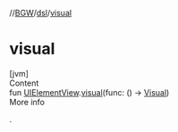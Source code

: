 //[BGW](../../index.md)/[dsl](index.md)/[visual](visual.md)



# visual  
[jvm]  
Content  
fun [UIElementView](../tools.aqua.bgw.elements.uielements/-u-i-element-view/index.md).[visual](visual.md)(func: () -> [Visual](../tools.aqua.bgw.visual/-visual/index.md))  
More info  


.

  



